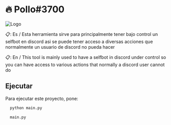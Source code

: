 
# 🔥 Pollo#3700
![Logo]([https://github.com/200rengame/Discord-Selfbot-Python/blob/main/Assets/standard%20(2).gif)

📋: Es / Esta herramienta sirve para principalmente tener bajo control un selfbot en discord asi se puede tener acceso a diversas acciones que normalmente un usuario  de discord no pueda hacer

📋: En / This tool is mainly used to have a selfbot in discord under control so you can have access to various actions that normally a discord user cannot do



## Ejecutar

Para ejecutar este proyecto, pone:

```bash
  python main.py
```
```bash
  main.py
```
